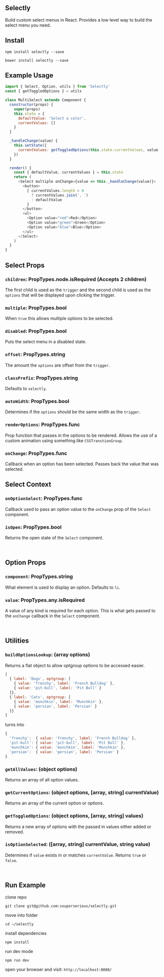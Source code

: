 ## Selectly

Build custom select menus in React. Provides a low level way to build the select menu you need.

## Install

`npm install selectly --save`

`bower install selectly --save`

## Example Usage

```javascript
import { Select, Option, utils } from 'Selectly'
const { getToggledOptions } = utils

class MultiSelect extends Component {
  constructor(props) {
    super(props)
    this.state = {
      defaultValue: 'Select a color',
      currentValues: []
    }
  }

  _handleChange(value) {
    this.setState({
      currentValues: getToggledOptions(this.state.currentValues, value)
    })
  }

  render() {
    const { defaultValue, currentValues } = this.state
    return (
      <Select multiple onChange={value => this._handleChange(value)}>
        <button>
          { currentValues.length > 0
            ? currentValues.join(', ')
            : defaultValue
          }
        </button>
        <ul>
          <Option value="red">Red</Option>
          <Option value="green">Green</Option>
          <Option value="blue">Blue</Option>
        </ul>
      </Select>
    )
  }
}
```

## Select Props

### `children`: PropTypes.node.isRequired (Accepts 2 children)

The first child is used as the `trigger` and the second child is used as the `options` that will be displayed upon clicking the trigger.

### `multiple`: PropTypes.bool

When `true` this allows multiple options to be selected.

### `disabled`: PropTypes.bool

Puts the select menu in a disabled state.

### `offset`: PropTypes.string

The amount the `options` are offset from the `trigger`.

### `classPrefix`: PropTypes.string

Defaults to `selectly`.

### `autoWidth`: PropTypes.bool

Determines if the `options` should be the same width as the `trigger`.

### `renderOptions`: PropTypes.func

Prop function that passes in the options to be rendered. Allows the use of a custom animation using something like `CSSTranstionGroup`.

### `onChange`: PropTypes.func

Callback when an option has been selected. Passes back the value that was selected.

## Select Context

### `onOptionSelect`: PropTypes.func

Callback used to pass an option value to the `onChange` prop of the `Select` component.

### `isOpen`: PropTypes.bool

Returns the open state of the `Select` component.

<br/>

## Option Props

### `component`: PropTypes.string

What element is used to display an option. Defaults to `li`.

### `value`: PropTypes.any.isRequired

A value of any kind is required for each option. This is what gets passed to the `onChange` callback in the `Select` component.

<br/>

## Utilities

### `buildOptionsLookup`: (array options)

Returns a flat object to allow optgroup options to be accessed easier.

```javascript
[
  { label: 'Dogs', optgroup: [
    { value: 'frenchy', label: 'French Bulldog' },
    { value: 'pit-bull', label: 'Pit Bull' }
  ]},
  { label: 'Cats', optgroup: [
    { value: 'munchkin', label: 'Munchkin' },
    { value: 'persian', label: 'Persian' }
  ]}
]
```

turns into

```javascript
{
  'frenchy':  { value: 'frenchy', label: 'French Bulldog' },
  'pit-bull': { value: 'pit-bull', label: 'Pit Bull' },
  'munchkin': { value: 'munchkin', label: 'Munchkin' },
  'persian':  { value: 'persian', label: 'Persian' }
}
```

### `getAllValues`: (object options)

Returns an array of all option values.

### `getCurrentOptions`: (object options, [array, string] currentValue)

Returns an array of the current option or options.

### `getToggledOptions`: (object options, [array, string] values)

Returns a new array of options with the passed in values either added or removed.

### `isOptionSelected`: ([array, string] currentValue, string value)

Determines if `value` exists in or matches `currentValue`. Returns `true` or `false`.

<br/>

## Run Example

clone repo

`git clone git@github.com:souporserious/selectly.git`

move into folder

`cd ~/selectly`

install dependencies

`npm install`

run dev mode

`npm run dev`

open your browser and visit: `http://localhost:8080/`

